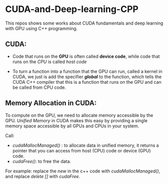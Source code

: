 # CUDA-and-Deep-learning-CPP
This repos shows some works about CUDA fundamentals and deep learning with GPU using C++ programming.

## CUDA:

  - Code that runs on the **GPU** is often called **device code**, while code that runs on the *CPU* is called *host code*

  - To turn a function into a function that the GPU can run, called a kernel in CUDA, we just is add the specifier *__global__* to the function, which tells the CUDA C++ compiler that this is a function that runs on the GPU and can be called from CPU code.

## Memory Allocation in CUDA:

To compute on the GPU, we need to allocate memory accessible by the GPU. *Unified Memory* in CUDA makes this easy by providing a single memory space accessible by all GPUs and CPUs in your system.

Call:
   - *cudaMallocManaged()* : to allocate data in unified memory, it returns a pointer that you can access from host (CPU) code or device (GPU) code.
   - *cudaFree()*: to free the data.

For example: replace the  *new* in the c++ code with *cudaMallocManaged()*, and replace *delete []* with *cudaFree*.